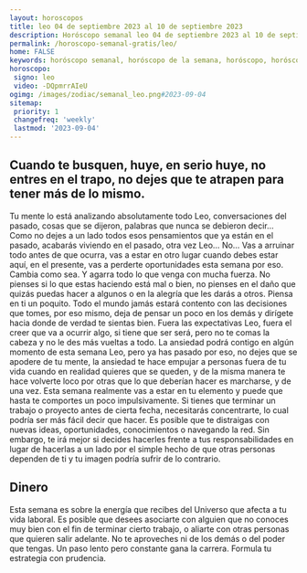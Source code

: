 ```yaml
---
layout: horoscopos
title: leo 04 de septiembre 2023 al 10 de septiembre 2023 
description: Horóscopo semanal leo 04 de septiembre 2023 al 10 de septiembre 2023. Cuando te busquen, huye, en serio huye, no entres en el trapo, no dejes que te atrapen para tener más de lo mismo.
permalink: /horoscopo-semanal-gratis/leo/
home: FALSE
keywords: horóscopo semanal, horóscopo de la semana, horóscopo, horóscopo gratis,horóscopos, horóscopo esperanza gracia, horoscopos leo la semana, horóscopos gratis, Tarot, Astrologia, Zodíaco, leo, horoscopo gratis, semanal
horoscopo:
 signo: leo
 video: -DQpmrrAIeU
ogimg: /images/zodiac/semanal_leo.png#2023-09-04
sitemap:
 priority: 1
 changefreq: 'weekly'
 lastmod: '2023-09-04'
---
```




## Cuando te busquen, huye, en serio huye, no entres en el trapo, no dejes que te atrapen para tener más de lo mismo.

Tu mente lo está analizando absolutamente todo Leo, conversaciones del pasado, cosas que se dijeron, palabras que nunca se debieron decir… Como no dejes a un lado todos esos pensamientos que ya están en el pasado, acabarás viviendo en el pasado, otra vez Leo… No… Vas a arruinar todo antes de que ocurra, vas a estar en otro lugar cuando debes estar aquí, en el presente, vas a perderte oportunidades esta semana por eso. Cambia como sea. Y agarra todo lo que venga con mucha fuerza. No pienses si lo que estas haciendo está mal o bien, no pienses en el daño que quizás puedas hacer a algunos o en la alegría que les darás a otros. Piensa en ti un poquito. Todo el mundo jamás estará contento con las decisiones que tomes, por eso mismo, deja de pensar un poco en los demás y dirígete hacia donde de verdad te sientas bien. Fuera las expectativas Leo, fuera el creer que va a ocurrir algo, si tiene que ser será, pero no te comas la cabeza y no le des más vueltas a todo. La ansiedad podrá contigo en algún momento de esta semana Leo, pero ya has pasado por eso, no dejes que se apodere de tu mente, la ansiedad te hace empujar a personas fuera de tu vida cuando en realidad quieres que se queden, y de la misma manera te hace volverte loco por otras que lo que deberían hacer es marcharse, y de una vez.
Esta semana realmente vas a estar en tu elemento y puede que hasta te comportes un poco impulsivamente. Si tienes que terminar un trabajo o proyecto antes de cierta fecha, necesitarás concentrarte, lo cual podría ser más fácil decir que hacer. Es posible que te distraigas con nuevas ideas, oportunidades, conocimientos o navegando la red. Sin embargo, te irá mejor si decides hacerles frente a tus responsabilidades en lugar de hacerlas a un lado por el simple hecho de que otras personas dependen de ti y tu imagen podría sufrir de lo contrario.

## Dinero

Esta semana es sobre la energía que recibes del Universo que afecta a tu vida laboral. Es posible que desees asociarte con alguien que no conoces muy bien con el fin de terminar cierto trabajo, o aliarte con otras personas que quieren salir adelante. No te aproveches ni de los demás o del poder que tengas. Un paso lento pero constante gana la carrera. Formula tu estrategia con prudencia.